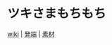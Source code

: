 # ツキさまもちもち

[wiki](https://wiki.alicey.dev/tsuki-sama/start#%E3%81%9D%E3%81%AE%E4%BB%96) | 
[発端](https://twitter.com/mondmeere/status/1656473629704720384?s=20) | 
[素材](https://twitter.com/mondmeere/status/1656471400671219715?s=20)  
